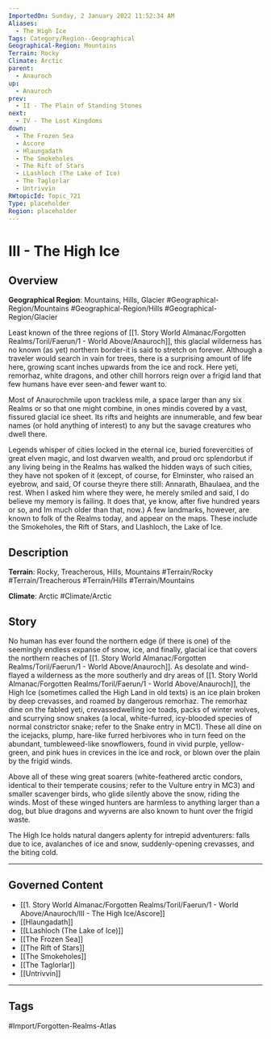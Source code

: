 ```yaml
---
ImportedOn: Sunday, 2 January 2022 11:52:34 AM
Aliases:
  - The High Ice
Tags: Category/Region--Geographical
Geographical-Region: Mountains
Terrain: Rocky
Climate: Arctic
parent:
  - Anauroch
up:
  - Anauroch
prev:
  - II - The Plain of Standing Stones
next:
  - IV - The Lost Kingdoms
down:
  - The Frozen Sea
  - Ascore
  - Hlaungadath
  - The Smokeholes
  - The Rift of Stars
  - LLashloch (The Lake of Ice)
  - The Taglorlar
  - Untrivvin
RWtopicId: Topic_721
Type: placeholder
Region: placeholder
---
```

# III - The High Ice
## Overview
**Geographical Region**: Mountains, Hills, Glacier
#Geographical-Region/Mountains #Geographical-Region/Hills #Geographical-Region/Glacier

Least known of the three regions of [[1. Story World Almanac/Forgotten Realms/Toril/Faerun/1 - World Above/Anauroch]], this glacial wilderness has no known (as yet) northern border-it is said to stretch on forever. Although a traveler would search in vain for trees, there is a surprising amount of life here, growing scant inches upwards from the ice and rock. Here yeti, remorhaz, white dragons, and other chill horrors reign over a frigid land that few humans have ever seen-and fewer want to.

Most of Anaurochmile upon trackless mile, a space larger than any six Realms or so that one might combine, in ones mindis covered by a vast, fissured glacial ice sheet. Its rifts and heights are innumerable, and few bear names (or hold anything of interest) to any but the savage creatures who dwell there.

Legends whisper of cities locked in the eternal ice, buried forevercities of great elven magic, and lost dwarven wealth, and proud orc splendorbut if any living being in the Realms has walked the hidden ways of such cities, they have not spoken of it (except, of course, for Elminster, who raised an eyebrow, and said, Of course theyre there still: Annarath, Bhaulaea, and the rest. When I asked him where they were, he merely smiled and said, I do believe my memory is failing. It does that, ye know, after five hundred years or so, and Im much older than that, now.) A few landmarks, however, are known to folk of the Realms today, and appear on the maps. These include the Smokeholes, the Rift of Stars, and Llashloch, the Lake of Ice.

## Description
**Terrain**: Rocky, Treacherous, Hills, Mountains
#Terrain/Rocky #Terrain/Treacherous #Terrain/Hills #Terrain/Mountains

**Climate**: Arctic
#Climate/Arctic

## Story
No human has ever found the northern edge (if there is one) of the seemingly endless expanse of snow, ice, and finally, glacial ice that covers the northern reaches of [[1. Story World Almanac/Forgotten Realms/Toril/Faerun/1 - World Above/Anauroch]]. As desolate and wind-flayed a wilderness as the more southerly and dry areas of [[1. Story World Almanac/Forgotten Realms/Toril/Faerun/1 - World Above/Anauroch]], the High Ice (sometimes called the High Land in old texts) is an ice plain broken by deep crevasses, and roamed by dangerous remorhaz. The remorhaz dine on the fabled yeti, crevassedwelling ice toads, packs of winter wolves, and scurrying snow snakes (a local, white-furred, icy-blooded species of normal constrictor snake; refer to the Snake entry in MC1). These all dine on the icejacks, plump, hare-like furred herbivores who in turn feed on the abundant, tumbleweed-like snowflowers, found in vivid purple, yellow-green, and pink hues in crevices in the ice and rock, or blown over the plain by the frigid winds.

Above all of these wing great soarers (white-feathered arctic condors, identical to their temperate cousins; refer to the Vulture entry in MC3) and smaller scavenger birds, who glide silently above the snow, riding the winds. Most of these winged hunters are harmless to anything larger than a dog, but blue dragons and wyverns are also known to hunt over the frigid waste.

The High Ice holds natural dangers aplenty for intrepid adventurers: falls due to ice, avalanches of ice and snow, suddenly-opening crevasses, and the biting cold.

---
## Governed Content
- [[1. Story World Almanac/Forgotten Realms/Toril/Faerun/1 - World Above/Anauroch/III - The High Ice/Ascore]]
- [[Hlaungadath]]
- [[LLashloch (The Lake of Ice)]]
- [[The Frozen Sea]]
- [[The Rift of Stars]]
- [[The Smokeholes]]
- [[The Taglorlar]]
- [[Untrivvin]]


---
## Tags
#Import/Forgotten-Realms-Atlas

